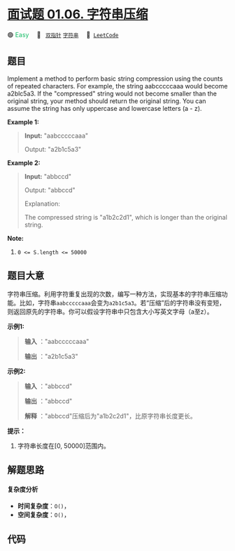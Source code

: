 # [面试题 01.06. 字符串压缩](https://leetcode.cn/problems/compress-string-lcci)

🟢 <font color=#15bd66>Easy</font>&emsp; 🔖&ensp; [`双指针`](/tag/two-pointers.md) [`字符串`](/tag/string.md)&emsp; 🔗&ensp;[`LeetCode`](https://leetcode.cn/problems/compress-string-lcci)

## 题目

Implement a method to perform basic string compression using the counts of
repeated characters. For example, the string aabcccccaaa would become
a2blc5a3. If the "compressed" string would not become smaller than the
original string, your method should return the original string. You can assume
the string has only uppercase and lowercase letters (a - z).

**Example 1:**

> 
> 
> 
> 
> 
> **Input:** "aabcccccaaa"
> 
> Output: "a2b1c5a3"

**Example 2:**

> 
> 
> 
> 
> 
> **Input:** "abbccd"
> 
> Output: "abbccd"
> 
> Explanation:
> 
> The compressed string is "a1b2c2d1", which is longer than the original string.
> 
> 



**Note:**

  1. `0 <= S.length <= 50000`


## 题目大意

字符串压缩。利用字符重复出现的次数，编写一种方法，实现基本的字符串压缩功能。比如，字符串`aabcccccaaa`会变为`a2b1c5a3`。若“压缩”后的字符串没有变短，则返回原先的字符串。你可以假设字符串中只包含大小写英文字母（a至z）。

**示例1:**

> 
> 
> 
> 
> 
> **输入** ："aabcccccaaa"
> 
> **输出** ："a2b1c5a3"
> 
> 

**示例2:**

> 
> 
> 
> 
> 
> **输入** ："abbccd"
> 
> **输出** ："abbccd"
> 
> **解释** ："abbccd"压缩后为"a1b2c2d1"，比原字符串长度更长。
> 
> 

**提示：**

  1. 字符串长度在[0, 50000]范围内。


## 解题思路

#### 复杂度分析

- **时间复杂度**：`O()`，
- **空间复杂度**：`O()`，

## 代码

```javascript

```